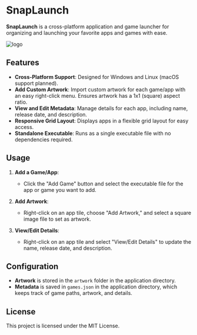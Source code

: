 # SnapLaunch

**SnapLaunch** is a cross-platform application and game launcher for organizing and launching your favorite apps and games with ease.

![logo](https://github.com/user-attachments/assets/00cdb1a2-c4db-44f3-a3b5-6cd982da44ec)

## Features

- **Cross-Platform Support**: Designed for Windows and Linux (macOS support planned).
- **Add Custom Artwork**: Import custom artwork for each game/app with an easy right-click menu. Ensures artwork has a 1x1 (square) aspect ratio.
- **View and Edit Metadata**: Manage details for each app, including name, release date, and description.
- **Responsive Grid Layout**: Displays apps in a flexible grid layout for easy access.
- **Standalone Executable**: Runs as a single executable file with no dependencies required.

## Usage

1. **Add a Game/App**:
   - Click the "Add Game" button and select the executable file for the app or game you want to add.

2. **Add Artwork**:
   - Right-click on an app tile, choose "Add Artwork," and select a square image file to set as artwork.

3. **View/Edit Details**:
   - Right-click on an app tile and select "View/Edit Details" to update the name, release date, and description.

## Configuration

- **Artwork** is stored in the `artwork` folder in the application directory.
- **Metadata** is saved in `games.json` in the application directory, which keeps track of game paths, artwork, and details.

## License

This project is licensed under the MIT License.
